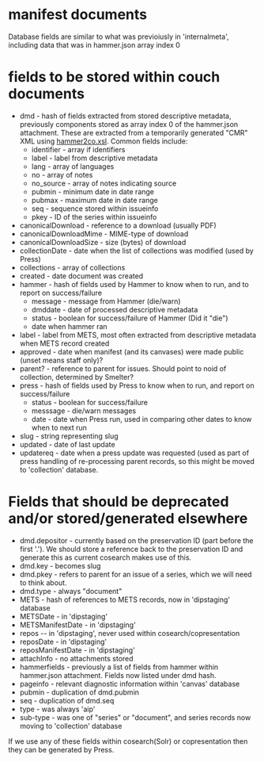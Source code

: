 # manifest documents

Database fields are similar to what was previoiusly in 'internalmeta', including data that was in hammer.json array index 0


# fields to be stored within couch documents

* dmd - hash of fields extracted from stored descriptive metadata, previously components stored as array index 0 of the hammer.json attachment. These are extracted from a temporarily generated "CMR" XML using [hammer2co.xsl](https://github.com/crkn-rcdr/CIHM-METS-parse/blob/master/lib/CIHM/METS/resource/xsl/hammer2co.xsl).  Common fields include: 
  * identifier - array if identifiers
  * label - label from descriptive metadata
  * lang - array of languages
  * no - array of notes
  * no_source - array of notes indicating source
  * pubmin - minimum date in date range
  * pubmax - maximum date in date range
  * seq - sequence stored within issueinfo
  * pkey - ID of the series within issueinfo
* canonicalDownload - reference to a download (usually PDF)
* canonicalDownloadMime - MIME-type of download
* canonicalDownloadSize - size (bytes) of download
* collectionDate - date when the list of collections was modified (used by Press)
* collections - array of collections
* created - date document was created
* hammer - hash of fields used by Hammer to know when to run, and to report on success/failure
  * message - message from Hammer (die/warn)
  * dmddate - date of processed descriptive metadata
  * status - boolean for success/failure of Hammer (Did it "die")
  * date when hammer ran
* label - label from METS, most often extracted from descriptive metadata when METS record created
* approved - date when manifest (and its canvases) were made public (unset means staff only)?
* parent? - reference to parent for issues. Should point to noid of collection, determined by Smelter?
* press - hash of fields used by Press to know when to run, and report on success/failure
  * status - boolean for success/failure
  * messsage - die/warn messages
  * date - date when Press run, used in comparing other dates to know when to next run
* slug - string representing slug
* updated - date of last update
* updatereq - date when a press update was requested (used as part of press handling of re-processing parent records, so this might be moved to 'collection' database.

# Fields that should be deprecated and/or stored/generated elsewhere

* dmd.depositor - currently based on the preservation ID (part before the first '.').  We should store a reference back to the preservation ID and generate this as current cosearch makes use of this.
* dmd.key - becomes slug
* dmd.pkey - refers to parent for an issue of a series, which we will need to think about.
* dmd.type - always "document"
* METS - hash of references to METS records, now in 'dipstaging' database
* METSDate - in 'dipstaging'
* METSManifestDate - in 'dipstaging'
* repos -- in 'dipstaging', never used within cosearch/copresentation
* reposDate - in 'dipstaging'
* reposManifestDate - in 'dipstaging'
* attachInfo - no attachments stored
* hammerfields - previously a list of fields from hammer within hammer.json attachment.  Fields now listed under dmd hash.
* pageinfo - relevant diagnostic information within 'canvas' database
* pubmin - duplication of dmd.pubmin
* seq - duplication of dmd.seq
* type - was always 'aip'
* sub-type - was one of "series" or "document", and series records now moving to 'collection' database


If we use any of these fields within cosearch(Solr) or copresentation then they can be generated by Press.
